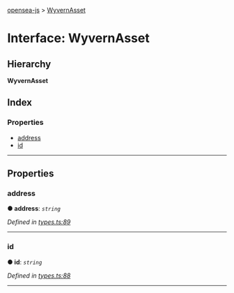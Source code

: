 [opensea-js](../README.md) > [WyvernAsset](../interfaces/wyvernasset.md)

# Interface: WyvernAsset

## Hierarchy

**WyvernAsset**

## Index

### Properties

* [address](wyvernasset.md#address)
* [id](wyvernasset.md#id)

---

## Properties

<a id="address"></a>

###  address

**● address**: *`string`*

*Defined in [types.ts:89](https://github.com/ProjectOpenSea/opensea-js/blob/5a2d67e/src/types.ts#L89)*

___
<a id="id"></a>

###  id

**● id**: *`string`*

*Defined in [types.ts:88](https://github.com/ProjectOpenSea/opensea-js/blob/5a2d67e/src/types.ts#L88)*

___

